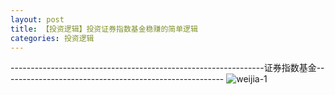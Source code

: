 ```yaml
---
layout: post
title: 【投资逻辑】投资证券指数基金稳赚的简单逻辑
categories: 投资逻辑
---
```

---------------------------------------------------------------证券指数基金-------------------------------------------------------
![weijia-1](http://r74vtd8b0.hd-bkt.clouddn.com/img/weijia-1.jpg)
